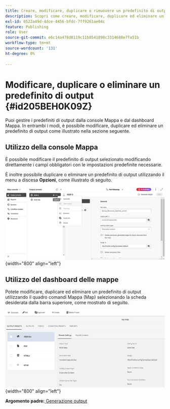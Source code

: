 ```yaml
---
title: Creare, modificare, duplicare o rimuovere un predefinito di output
description: Scopri come creare, modificare, duplicare ed eliminare un predefinito di output personalizzato in AEM Guides.
exl-id: 0522a49d-4dce-4456-bfdc-7ff9261ae04c
feature: Publishing
role: User
source-git-commit: e6c14a478d8119c11b8541898c3314688e7fa51b
workflow-type: tm+mt
source-wordcount: '131'
ht-degree: 0%

---
```


# Modificare, duplicare o eliminare un predefinito di output {#id205BEH0K09Z}

Puoi gestire i predefiniti di output dalla console Mappa e dal dashboard Mappa. In entrambi i modi, è possibile modificare, duplicare ed eliminare un predefinito di output come illustrato nella sezione seguente.

## Utilizzo della console Mappa

È possibile modificare il predefinito di output selezionato modificando direttamente i campi obbligatori con le impostazioni predefinite necessarie.

È inoltre possibile duplicare o eliminare un predefinito di output utilizzando il menu a discesa **Opzioni**, come illustrato di seguito.


![](images/delete-preset-map-console.png){width="800" align="left"}


## Utilizzo del dashboard delle mappe

Potete modificare, duplicare ed eliminare un predefinito di output utilizzando il quadro comandi Mappa (Map) selezionando la scheda desiderata dalla barra superiore, come mostrato di seguito.

![](images/create-new-preset-map-dashboard-new.png){width="800" align="left"}



**Argomento padre:**[ Generazione output](generate-output.md)
